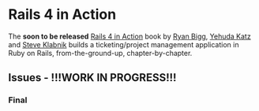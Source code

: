 # Rails 4 in Action
The **soon to be released** [Rails 4 in Action](http://www.manning.com/bigg2/) book by [Ryan Bigg](https://twitter.com/ryanbigg), [Yehuda Katz](https://twitter.com/wycats) and [Steve Klabnik](https://twitter.com/steveklabnik) builds a ticketing/project management application in Ruby on Rails, from-the-ground-up, chapter-by-chapter.


## Issues - !!!WORK IN PROGRESS!!!
### Final

<!--
### Chapter 3 Developing a real Rails application

#### PDF Page 58
* The links for the github repository are not there (404) errors. Should it be: https://github.com/steveklabnik/ticketee

#### PDF Page 61
* rspec-rails is on version 3.2.1 currently

#### PDF Page 66
* Listing 3.8 should have require 'spec_helper', and feature instead of RSpec.feature if used with rspec-rails 3.2.x

#### PDF Page 67
* Should the routing be: root 'projects#index' with single quotes as there is no interpolation.


### Chapter 4 Oh CRUD!

#### PDF Page 110
* Listing 4.3 is the class 'new' defined?

#### PDF Page 126
* Listing 4.16 has old hash Ruby syntax. Should be: type: :controller do.
* Is the type needed for rspec 3.x ?


### Chapter 5 Nested Resources

#### PDF Page 171
* When running the test after creating the ticket factory the error is:
```
   Failure/Error: FactoryGirl.create(:ticket,
     NoMethodError:
       undefined method `project=' for #<Ticket:0x000000032d5200>
```
since there is not yet the relationhip of ticket to project (belongs_to)


### Chapter 6 Authentication

#### PDF Page 200
* The scenario title is defined differently previously. So here it it is 'Creating a ticket' but previoulsy is defined as 'with valid attributes'

#### PDF Page 201
* Closing tag %> missing from code listing for author id


### Chapter 7 Basic Access Control

#### PDF Page 235
* Listing 7.21 should be <div class='page-header'> instead of <header>

#### PDF Page 236
* <header> should be <div class='page-header'> in new.html.erb

#### PDF Page 243
* <header> should be <div class="page-header"> in show.html.erb



### Chapter 8 Fine-Grained Access


#### PDF Page 255
* In rails 4.2.1 the foreign key is automatically added to the migration like:
```ruby
  t.references :user, index: true, foreign_key: true
```

#### PDF Page 259
* The name of the policy test file should be project_policy_spec.rb and NOT post_policy_spec.rb
* The calls to the FactoryGirl are without brackets where before brackets were used

#### PDF Page 260
* PostPolicy references should be ProjectPolicy

#### PDF Page 266
* FactoryGirl.create use without brackets.

#### PDF Page 269
* FactoryGirl.create use without brackets.

#### PDF Page 272
* FactoryGirl.create use without brackets.

#### PDF Page 275
* have_link without brackets

#### PDF Page 279
* FactoryGirl.create use without brackets

#### PDF Page 282
* Including require 'rspec/rails' in the spec_helper solves the problem described in the NOTE.

#### PDF Page 288
* have_link use without brackets

#### PDF Page 295
* have_link use without brackets

#### PDF Page 299
* have_link use without brackets

#### PDF Page 301
* Below listing 8.43 verify_authorize should be verify_autorized



### Chapter 9 Flle uploading

#### PDF Page 332
* Lines for multiple attachment spec should be 69-86 instead of 45-62 ? so to run the spec should be :69

#### PDF Page 338
* The changes to the creating_tickets_spec.rb for the Tickt #1 and .assets should also be made to the 'with an attachment' spec

#### PDF Page 340
* FactoryGirl use without brackets

#### PDF Page 342
* FactoryGirl use without brackets

#### PDF Page 348
* After removing the public/uploads from .gitignore we should delete the publi/uploads directory - rm -rf public/uploads



### Chapter 10 Tracking State

#### PDF Page 369
* foreign_key: true is missing from both the t.references
* Should the
```ruby
  add_foreign_key :comments, :users, column: :author_id
```
be replaced with:
```ruby
  t.references :author, index: true, primary_key: :user, foreign_key: true
```

#### PDF Page 373
* FactoryGirl use without brackets

#### PDF Page 380, 381
* have_heading use without brackets

#### PDF Page 382
* Shouldn't the bin/rspec be bin/rspec spec/features/hidden_links_spec.rb ?

#### PDF Page 383
* figure ?? should be 10.4

#### PDF Page 390
* listing 10.19

#### PDF Page 390
* There is no table listing the ticket attributes so adding the state should go below the author and the time, and maybe a table should be created? Or a div?

#### PDF Page 398
* In rails 4.2.1 the migration should be: add_reference :comments, :previous_state, index: true, foreign_key: true

#### PDF Page 402
* Look at figure ???  should be 10.11.

#### PDF Page 413
* FactoryGirl use without brackets

#### PDF Page 415
* the name of the rspec file 'spec/fatures/managing_states_spec.rb' should be 'spec/features/admin/mananging_states_spec.rb'

#### PDF Page 418
* FactoryGirl use without brackets
* Shouldn't the test for the state also be checked in the 'with an attachment' and 'mutliple attachments' tests?

#### PDF Page 424
* figure missing ? should be 10.15

#### PDF Page 425
* Figure missing ? should be 10.16

### PDF Page 428
* Previously we have added Warden::TestHelpers. Can this one be the same?



### Chapter 11 Tagging

### PDF Page 438
* We do not have a table listing but <div> instead.
```ruby
<div id="tags">
  <% if @ticket.tags.any ? %>
    Tags: <%= render @ticket.tags %>
  <% end %>
</div>
```

### PDF Page 445
* The new test should be added at the bottom of the spec not at the bottom of the describe section

### PDF Page 448
* The attachments_attributes should be assets_attributes

### PDF Page 450
* app/policies/ticket_policy_spec.rb should be spec/policies/ticket_policy_spec.rb
-->
